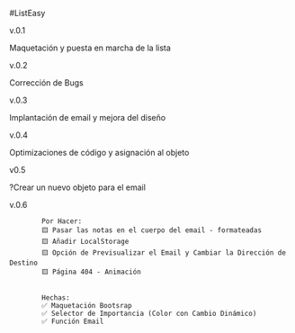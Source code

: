 #ListEasy

v.0.1

Maquetación y puesta en marcha de la lista

v.0.2

Corrección de Bugs

v.0.3

Implantación de email y mejora del diseño

v.0.4 

Optimizaciones de código y asignación al objeto

v0.5

?Crear un nuevo objeto para el email

v.0.6

            Por Hacer:
            🟨 Pasar las notas en el cuerpo del email - formateadas
            🟨 Añadir LocalStorage
            🟨 Opción de Previsualizar el Email y Cambiar la Dirección de Destino
            🟨 Página 404 - Animación

            
            Hechas:
            ✅ Maquetación Bootsrap
            ✅ Selector de Importancia (Color con Cambio Dinámico)
            ✅ Función Email

            

